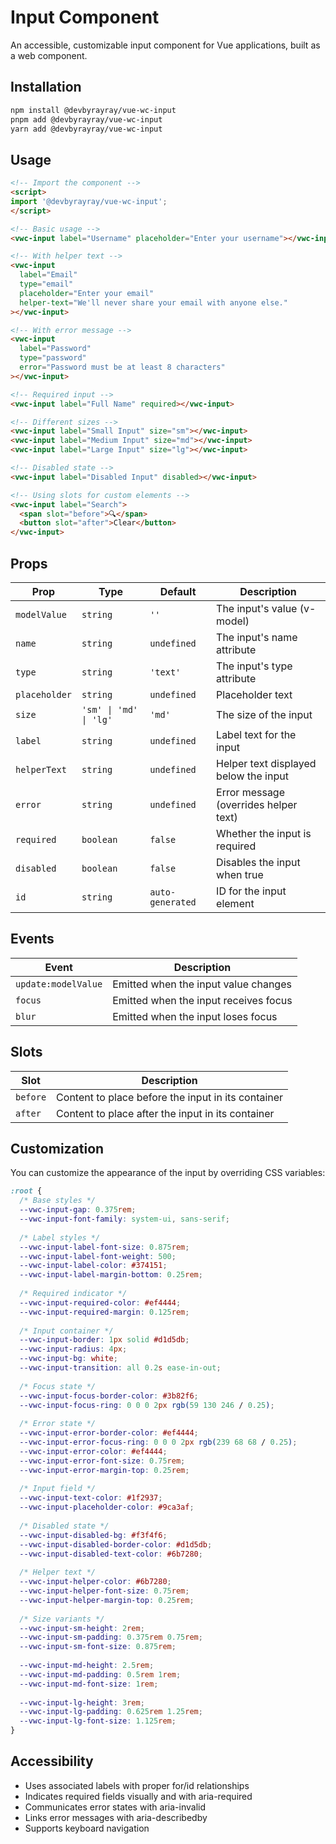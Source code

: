# Input Component

An accessible, customizable input component for Vue applications, built as a web component.

## Installation

```bash
npm install @devbyrayray/vue-wc-input
pnpm add @devbyrayray/vue-wc-input
yarn add @devbyrayray/vue-wc-input
```

## Usage

```html
<!-- Import the component -->
<script>
import '@devbyrayray/vue-wc-input';
</script>

<!-- Basic usage -->
<vwc-input label="Username" placeholder="Enter your username"></vwc-input>

<!-- With helper text -->
<vwc-input 
  label="Email" 
  type="email" 
  placeholder="Enter your email"
  helper-text="We'll never share your email with anyone else."
></vwc-input>

<!-- With error message -->
<vwc-input 
  label="Password" 
  type="password" 
  error="Password must be at least 8 characters"
></vwc-input>

<!-- Required input -->
<vwc-input label="Full Name" required></vwc-input>

<!-- Different sizes -->
<vwc-input label="Small Input" size="sm"></vwc-input>
<vwc-input label="Medium Input" size="md"></vwc-input>
<vwc-input label="Large Input" size="lg"></vwc-input>

<!-- Disabled state -->
<vwc-input label="Disabled Input" disabled></vwc-input>

<!-- Using slots for custom elements -->
<vwc-input label="Search">
  <span slot="before">🔍</span>
  <button slot="after">Clear</button>
</vwc-input>
```

## Props

| Prop           | Type                       | Default    | Description                           |
|----------------|----------------------------|------------|---------------------------------------|
| `modelValue`   | `string`                   | `''`       | The input's value (v-model)           |
| `name`         | `string`                   | `undefined`| The input's name attribute            |
| `type`         | `string`                   | `'text'`   | The input's type attribute            |
| `placeholder`  | `string`                   | `undefined`| Placeholder text                      |
| `size`         | `'sm' \| 'md' \| 'lg'`     | `'md'`     | The size of the input                 |
| `label`        | `string`                   | `undefined`| Label text for the input              |
| `helperText`   | `string`                   | `undefined`| Helper text displayed below the input |
| `error`        | `string`                   | `undefined`| Error message (overrides helper text) |
| `required`     | `boolean`                  | `false`    | Whether the input is required         |
| `disabled`     | `boolean`                  | `false`    | Disables the input when true          |
| `id`           | `string`                   | `auto-generated` | ID for the input element        |

## Events

| Event                | Description                                       |
|----------------------|---------------------------------------------------|
| `update:modelValue`  | Emitted when the input value changes              |
| `focus`              | Emitted when the input receives focus             |
| `blur`               | Emitted when the input loses focus                |

## Slots

| Slot      | Description                                  |
|-----------|----------------------------------------------|
| `before`  | Content to place before the input in its container |
| `after`   | Content to place after the input in its container  |

## Customization

You can customize the appearance of the input by overriding CSS variables:

```css
:root {
  /* Base styles */
  --vwc-input-gap: 0.375rem;
  --vwc-input-font-family: system-ui, sans-serif;
  
  /* Label styles */
  --vwc-input-label-font-size: 0.875rem;
  --vwc-input-label-font-weight: 500;
  --vwc-input-label-color: #374151;
  --vwc-input-label-margin-bottom: 0.25rem;
  
  /* Required indicator */
  --vwc-input-required-color: #ef4444;
  --vwc-input-required-margin: 0.125rem;
  
  /* Input container */
  --vwc-input-border: 1px solid #d1d5db;
  --vwc-input-radius: 4px;
  --vwc-input-bg: white;
  --vwc-input-transition: all 0.2s ease-in-out;
  
  /* Focus state */
  --vwc-input-focus-border-color: #3b82f6;
  --vwc-input-focus-ring: 0 0 0 2px rgb(59 130 246 / 0.25);
  
  /* Error state */
  --vwc-input-error-border-color: #ef4444;
  --vwc-input-error-focus-ring: 0 0 0 2px rgb(239 68 68 / 0.25);
  --vwc-input-error-color: #ef4444;
  --vwc-input-error-font-size: 0.75rem;
  --vwc-input-error-margin-top: 0.25rem;
  
  /* Input field */
  --vwc-input-text-color: #1f2937;
  --vwc-input-placeholder-color: #9ca3af;
  
  /* Disabled state */
  --vwc-input-disabled-bg: #f3f4f6;
  --vwc-input-disabled-border-color: #d1d5db;
  --vwc-input-disabled-text-color: #6b7280;
  
  /* Helper text */
  --vwc-input-helper-color: #6b7280;
  --vwc-input-helper-font-size: 0.75rem;
  --vwc-input-helper-margin-top: 0.25rem;
  
  /* Size variants */
  --vwc-input-sm-height: 2rem;
  --vwc-input-sm-padding: 0.375rem 0.75rem;
  --vwc-input-sm-font-size: 0.875rem;
  
  --vwc-input-md-height: 2.5rem;
  --vwc-input-md-padding: 0.5rem 1rem;
  --vwc-input-md-font-size: 1rem;
  
  --vwc-input-lg-height: 3rem;
  --vwc-input-lg-padding: 0.625rem 1.25rem;
  --vwc-input-lg-font-size: 1.125rem;
}
```

## Accessibility

- Uses associated labels with proper for/id relationships
- Indicates required fields visually and with aria-required
- Communicates error states with aria-invalid
- Links error messages with aria-describedby
- Supports keyboard navigation